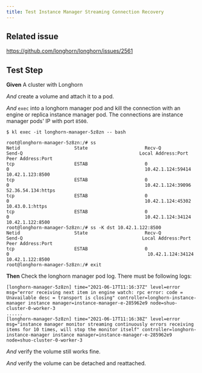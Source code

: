 ```yaml
---
title: Test Instance Manager Streaming Connection Recovery
---
```


## Related issue
https://github.com/longhorn/longhorn/issues/2561

## Test Step
**Given** A cluster with Longhorn 

*And* create a volume and attach it to a pod.

*And* `exec` into a longhorn manager pod and kill the connection with an engine or replica instance manager pod. The connections are instance manager pods' IP with port `8500`.
````
$ kl exec -it longhorn-manager-5z8zn -- bash

root@longhorn-manager-5z8zn:/# ss
Netid                    State                     Recv-Q                     Send-Q                                           Local Address:Port                                            Peer Address:Port
tcp                      ESTAB                     0                          0                                                  10.42.1.124:59414                                            10.42.1.123:8500
tcp                      ESTAB                     0                          0                                                  10.42.1.124:39096                                           52.36.54.134:https
tcp                      ESTAB                     0                          0                                                  10.42.1.124:45302                                              10.43.0.1:https
tcp                      ESTAB                     0                          0                                                  10.42.1.124:34124                                            10.42.1.122:8500
root@longhorn-manager-5z8zn:/# ss -K dst 10.42.1.122:8500
Netid                    State                     Recv-Q                     Send-Q                                            Local Address:Port                                            Peer Address:Port
tcp                      ESTAB                     0                          0                                                   10.42.1.124:34124                                            10.42.1.122:8500
root@longhorn-manager-5z8zn:/# exit
````

**Then** Check the longhorn manager pod log. There must be following logs:
```
[longhorn-manager-5z8zn] time="2021-06-17T11:16:37Z" level=error msg="error receiving next item in engine watch: rpc error: code = Unavailable desc = transport is closing" controller=longhorn-instance-manager instance manager=instance-manager-e-285962e9 node=shuo-cluster-0-worker-3
......
[longhorn-manager-5z8zn] time="2021-06-17T11:16:38Z" level=error msg="instance manager monitor streaming continuously errors receiving items for 10 times, will stop the monitor itself" controller=longhorn-instance-manager instance manager=instance-manager-e-285962e9 node=shuo-cluster-0-worker-3
```

*And* verify the volume still works fine.

*And* verify the volume can be detached and reattached.
